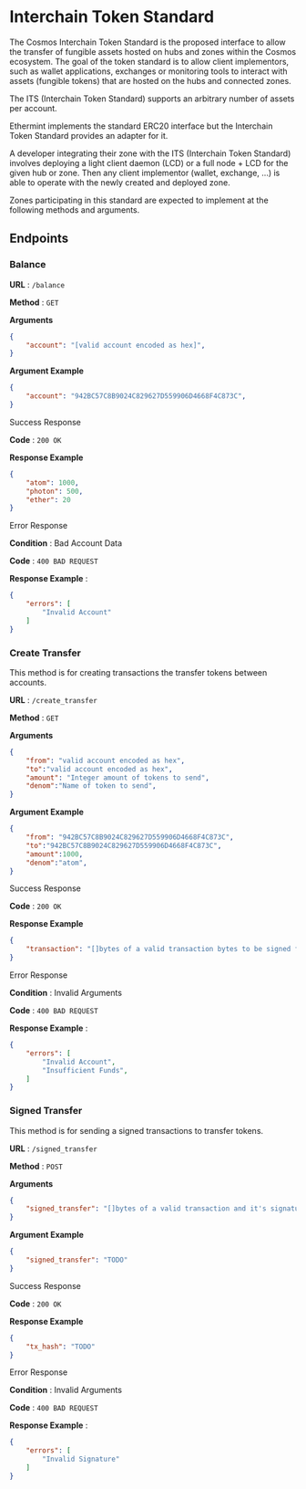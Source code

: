 # Interchain Token Standard

The Cosmos Interchain Token Standard is the proposed interface to allow the transfer of fungible
assets hosted on hubs and zones within the Cosmos ecosystem. The goal of the token standard is to
allow client implementors, such as wallet applications, exchanges or monitoring tools to interact
with assets (fungible tokens) that are hosted on the hubs and connected zones.

The ITS (Interchain Token Standard) supports an arbitrary number of assets per account.

Ethermint implements the standard ERC20 interface but the Interchain Token Standard provides an
adapter for it.

A developer integrating their zone with the ITS (Interchain Token Standard) involves deploying a
light client daemon (LCD) or a full node + LCD for the given hub or zone. Then any client
implementor (wallet, exchange, ...) is able to operate with the newly created and deployed zone.

Zones participating in this standard are expected to implement at the following methods and
arguments.

## Endpoints

### Balance

**URL** : `/balance`

**Method** : `GET`

**Arguments**

```json
{
    "account": "[valid account encoded as hex]",
}
```

**Argument Example**

```json
{
    "account": "942BC57C8B9024C829627D559906D4668F4C873C",
}
```

Success Response

**Code** : `200 OK`

**Response Example**

```json
{
    "atom": 1000,
    "photon": 500,
    "ether": 20
}
```

Error Response

**Condition** : Bad Account Data

**Code** : `400 BAD REQUEST`

**Response Example** :

```json
{
    "errors": [
        "Invalid Account"
    ]
}
```

### Create Transfer

This method is for creating transactions the transfer tokens between accounts.

**URL** : `/create_transfer`

**Method** : `GET`

**Arguments**

```json
{
    "from": "valid account encoded as hex",
    "to":"valid account encoded as hex",
    "amount": "Integer amount of tokens to send",
    "denom":"Name of token to send",
}
```

**Argument Example**

```json
{
    "from": "942BC57C8B9024C829627D559906D4668F4C873C",
    "to":"942BC57C8B9024C829627D559906D4668F4C873C",
    "amount":1000,
    "denom":"atom",
}
```

Success Response

**Code** : `200 OK`

**Response Example**

```json
{
    "transaction": "[]bytes of a valid transaction bytes to be signed for that zone"
}
```

Error Response

**Condition** : Invalid Arguments

**Code** : `400 BAD REQUEST`

**Response Example** :

```json
{
    "errors": [
        "Invalid Account",
        "Insufficient Funds",
    ]
}
```

### Signed Transfer

This method is for sending a signed transactions to transfer tokens.

**URL** : `/signed_transfer`

**Method** : `POST`

**Arguments**

```json
{
    "signed_transfer": "[]bytes of a valid transaction and it's signature"
}
```

**Argument Example**

```json
{
    "signed_transfer": "TODO"
}
```

Success Response

**Code** : `200 OK`

**Response Example**

```json
{
    "tx_hash": "TODO"
}
```

Error Response

**Condition** : Invalid Arguments

**Code** : `400 BAD REQUEST`

**Response Example** :

```json
{
    "errors": [
        "Invalid Signature"
    ]
}
```
